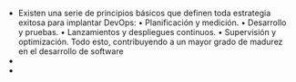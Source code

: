 - Existen una serie de principios básicos que definen toda estrategia exitosa para implantar DevOps:
  • Planificación y medición.
  • Desarrollo y pruebas.
  • Lanzamientos y despliegues continuos.
  • Supervisión y optimización.
  Todo esto, contribuyendo a un mayor grado de
  madurez en el desarrollo de software
-
-